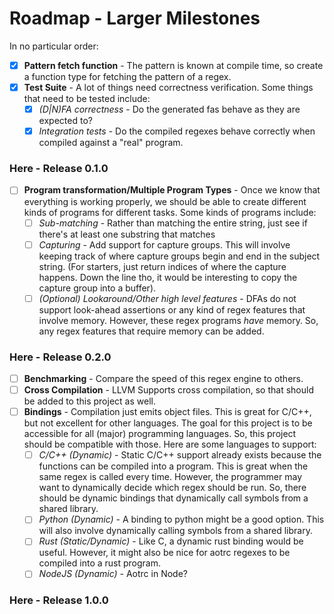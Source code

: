 
# Roadmap - Larger Milestones
In no particular order:
- [x] **Pattern fetch function** - The pattern is known at compile time, so create
a function type for fetching the pattern of a regex.
- [x] **Test Suite** - A lot of things need correctness verification. Some things
that need to be tested include:
  - [x] *(D|N)FA correctness* - Do the generated fas behave as they are expected to?
  - [x] *Integration tests* - Do the compiled regexes behave correctly when compiled
  against a "real" program.
### Here - Release 0.1.0
- [ ] **Program transformation/Multiple Program Types** - Once we know that
everything is working properly, we should be able to create different kinds of
programs for different tasks. Some kinds of programs include:
  - [ ] *Sub-matching* - Rather than matching the entire string, just see if
  there's at least one substring that matches
  - [ ] *Capturing* - Add support for capture groups. This will involve keeping
  track of where capture groups begin and end in the subject string. (For starters,
  just return indices of where the capture happens. Down the line tho, it would
  be interesting to copy the capture group into a buffer).
  - [ ] *(Optional) Lookaround/Other high level features* - DFAs do not support
  look-ahead assertions or any kind of regex features that involve memory. However,
  these regex programs *have* memory. So, any regex features that require memory can
  be added.
### Here - Release 0.2.0
- [ ] **Benchmarking** - Compare the speed of this regex engine to others.
- [ ] **Cross Compilation** - LLVM Supports cross compilation, so that should be
added to this project as well.
- [ ] **Bindings** - Compilation just emits object files. This is great for C/C++,
but not excellent for other languages. The goal for this project is to be
accessible for all (major) programming languages. So, this project should be
compatible with those. Here are some languages to support:
  - [ ] *C/C++ (Dynamic)* - Static C/C++ support already exists because the
  functions can be compiled into a program. This is great when the same regex
  is called every time. However, the programmer may want to dynamically decide
  which regex should be run. So, there should be dynamic bindings that
  dynamically call symbols from a shared library.
  - [ ] *Python (Dynamic)* - A binding to python might be a good option. This
  will also involve dynamically calling symbols from a shared library.
  - [ ] *Rust (Static/Dynamic)* - Like C, a dynamic rust binding would be
  useful. However, it might also be nice for aotrc regexes to be compiled into
  a rust program.
  - [ ] *NodeJS (Dynamic)* - Aotrc in Node?
### Here - Release 1.0.0